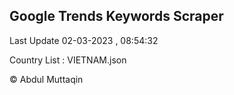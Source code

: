 

## Google Trends Keywords Scraper 
 
Last Update 02-03-2023 , 08:54:32

Country List :
VIETNAM.json



© Abdul Muttaqin 
